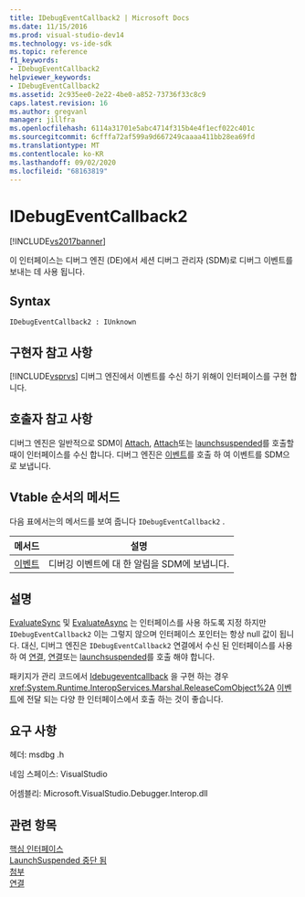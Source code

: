 ```yaml
---
title: IDebugEventCallback2 | Microsoft Docs
ms.date: 11/15/2016
ms.prod: visual-studio-dev14
ms.technology: vs-ide-sdk
ms.topic: reference
f1_keywords:
- IDebugEventCallback2
helpviewer_keywords:
- IDebugEventCallback2
ms.assetid: 2c935ee0-2e22-4be0-a852-73736f33c8c9
caps.latest.revision: 16
ms.author: gregvanl
manager: jillfra
ms.openlocfilehash: 6114a31701e5abc4714f315b4e4f1ecf022c401c
ms.sourcegitcommit: 6cfffa72af599a9d667249caaaa411bb28ea69fd
ms.translationtype: MT
ms.contentlocale: ko-KR
ms.lasthandoff: 09/02/2020
ms.locfileid: "68163819"
---
```

# <a name="idebugeventcallback2"></a>IDebugEventCallback2
[!INCLUDE[vs2017banner](../../../includes/vs2017banner.md)]

이 인터페이스는 디버그 엔진 (DE)에서 세션 디버그 관리자 (SDM)로 디버그 이벤트를 보내는 데 사용 됩니다.  
  
## <a name="syntax"></a>Syntax  
  
```  
IDebugEventCallback2 : IUnknown  
```  
  
## <a name="notes-for-implementers"></a>구현자 참고 사항  
 [!INCLUDE[vsprvs](../../../includes/vsprvs-md.md)] 디버그 엔진에서 이벤트를 수신 하기 위해이 인터페이스를 구현 합니다.  
  
## <a name="notes-for-callers"></a>호출자 참고 사항  
 디버그 엔진은 일반적으로 SDM이 [Attach](../../../extensibility/debugger/reference/idebugprogram2-attach.md), [Attach](../../../extensibility/debugger/reference/idebugengine2-attach.md)또는 [launchsuspended](../../../extensibility/debugger/reference/idebugenginelaunch2-launchsuspended.md)를 호출할 때이 인터페이스를 수신 합니다. 디버그 엔진은 [이벤트](../../../extensibility/debugger/reference/idebugeventcallback2-event.md)를 호출 하 여 이벤트를 SDM으로 보냅니다.  
  
## <a name="methods-in-vtable-order"></a>Vtable 순서의 메서드  
 다음 표에서는의 메서드를 보여 줍니다 `IDebugEventCallback2` .  
  
|메서드|설명|  
|------------|-----------------|  
|[이벤트](../../../extensibility/debugger/reference/idebugeventcallback2-event.md)|디버깅 이벤트에 대 한 알림을 SDM에 보냅니다.|  
  
## <a name="remarks"></a>설명  
 [EvaluateSync](../../../extensibility/debugger/reference/idebugexpression2-evaluatesync.md) 및 [EvaluateAsync](../../../extensibility/debugger/reference/idebugexpression2-evaluateasync.md) 는 인터페이스를 사용 하도록 지정 하지만 `IDebugEventCallback2` 이는 그렇지 않으며 인터페이스 포인터는 항상 null 값이 됩니다. 대신, 디버그 엔진은 `IDebugEventCallback2` 연결에서 수신 된 인터페이스를 사용 하 여 [연결](../../../extensibility/debugger/reference/idebugprogram2-attach.md), [연결](../../../extensibility/debugger/reference/idebugengine2-attach.md)또는 [launchsuspended](../../../extensibility/debugger/reference/idebugenginelaunch2-launchsuspended.md)를 호출 해야 합니다.  
  
 패키지가 관리 코드에서 [Idebugeventcallback](../../../extensibility/debugger/reference/idebugeventcallback2.md) 을 구현 하는 경우 <xref:System.Runtime.InteropServices.Marshal.ReleaseComObject%2A> [이벤트](../../../extensibility/debugger/reference/idebugeventcallback2-event.md)에 전달 되는 다양 한 인터페이스에서 호출 하는 것이 좋습니다.  
  
## <a name="requirements"></a>요구 사항  
 헤더: msdbg .h  
  
 네임 스페이스: VisualStudio  
  
 어셈블리: Microsoft.VisualStudio.Debugger.Interop.dll  
  
## <a name="see-also"></a>관련 항목  
 [핵심 인터페이스](../../../extensibility/debugger/reference/core-interfaces.md)   
 [LaunchSuspended 중단 됨](../../../extensibility/debugger/reference/idebugenginelaunch2-launchsuspended.md)   
 [첨부](../../../extensibility/debugger/reference/idebugprogram2-attach.md)   
 [연결](../../../extensibility/debugger/reference/idebugengine2-attach.md)
